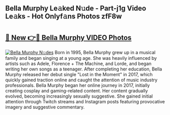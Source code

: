## Bella Murphy Le𝚊ked N𝚞de - Part-j1g Video Le𝚊ks - Hot Onlyf𝚊ns Photos zfF8w

# <h2><a href="http://ab63436.deff.icu/?id=Bella+Murphy">🔗 New 👉🔴 Bella Murphy VIDEO Photos</a></h2>

[![Bella Murphy N𝚞des](https://i.imgur.com/rIISA9y.gif)](http://ab63436.deff.icu/?id=Bella+Murphy)
Born in 1995, Bella Murphy grew up in a musical family and began singing at a young age. She was heavily influenced by artists such as Adele, Florence + The Machine, and Lorde, and began writing her own songs as a teenager. After completing her education, Bella Murphy released her debut single "Lost in the Moment" in 2017, which quickly gained traction online and caught the attention of music industry professionals. Bella Murphy began her online journey in 2017, initially creating cosplay and gaming-related content. Her content gradually evolved, becoming increasingly sexually suggestive. She gained initial attention through Twitch streams and Instagram posts featuring provocative imagery and suggestive commentary.

